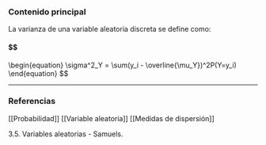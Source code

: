 ### Contenido principal

La varianza de una variable aleatoria discreta se define como:
#### $$
\begin{equation}
\sigma^2_Y = \sum(y_i - \overline{\mu_Y})^2P(Y=y_i)
\end{equation}
$$


--- 
### Referencias
[[Probabilidad]]
[[Variable aleatoria]]
[[Medidas de dispersión]]

3.5. Variables aleatorias - Samuels.